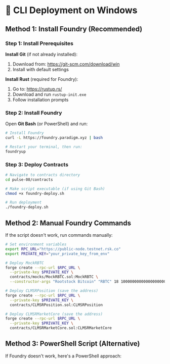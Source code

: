 # 🚀 CLI Deployment on Windows

## Method 1: Install Foundry (Recommended)

### Step 1: Install Prerequisites

**Install Git** (if not already installed):
1. Download from: https://git-scm.com/download/win
2. Install with default settings

**Install Rust** (required for Foundry):
1. Go to: https://rustup.rs/
2. Download and run `rustup-init.exe`
3. Follow installation prompts

### Step 2: Install Foundry

Open **Git Bash** (or PowerShell) and run:

```bash
# Install Foundry
curl -L https://foundry.paradigm.xyz | bash

# Restart your terminal, then run:
foundryup
```

### Step 3: Deploy Contracts

```bash
# Navigate to contracts directory
cd pulse-08/contracts

# Make script executable (if using Git Bash)
chmod +x foundry-deploy.sh

# Run deployment
./foundry-deploy.sh
```

## Method 2: Manual Foundry Commands

If the script doesn't work, run commands manually:

```bash
# Set environment variables
export RPC_URL="https://public-node.testnet.rsk.co"
export PRIVATE_KEY="your_private_key_from_env"

# Deploy MockRBTC
forge create --rpc-url $RPC_URL \
  --private-key $PRIVATE_KEY \
  contracts/mocks/MockRBTC.sol:MockRBTC \
  --constructor-args "Rootstock Bitcoin" "RBTC" 18 1000000000000000000000000

# Deploy CLMSRPosition (save the address)
forge create --rpc-url $RPC_URL \
  --private-key $PRIVATE_KEY \
  contracts/CLMSRPosition.sol:CLMSRPosition

# Deploy CLMSRMarketCore (save the address)  
forge create --rpc-url $RPC_URL \
  --private-key $PRIVATE_KEY \
  contracts/CLMSRMarketCore.sol:CLMSRMarketCore
```

## Method 3: PowerShell Script (Alternative)

If Foundry doesn't work, here's a PowerShell approach:
